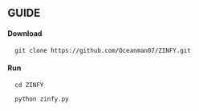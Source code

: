## GUIDE


#### Download

```http
  git clone https://github.com/Oceanman07/ZINFY.git
```

#### Run 
```http
  cd ZINFY
```
```http
  python zinfy.py
```
